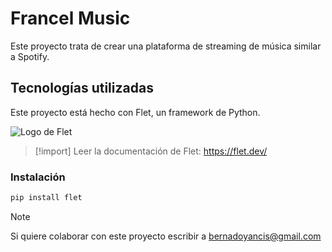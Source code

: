 # Francel Music
Este proyecto trata de crear una plataforma de streaming de música similar a Spotify.

## Tecnologías utilizadas
Este proyecto está hecho con Flet, un framework de Python.

![Logo de Flet](https://media.licdn.com/dms/image/v2/D4D10AQHV1zAGFoIGuw/image-shrink_800/image-shrink_800/0/1693488545613?e=2147483647&v=beta&t=Jvu3F1SeVz3tYkUgmFUCCFmJBSER8V5jIM2R-2FosAA)

> [!import]
> Leer la documentación de Flet: https://flet.dev/

### Instalación
```bash
pip install flet
```

> [!NOTE]
> Si quiere colaborar con este proyecto escribir a bernadoyancis@gmail.com